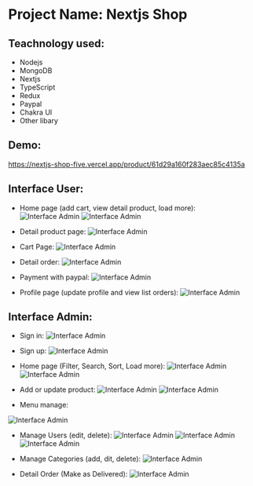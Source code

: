 # Project Name: Nextjs Shop
## Teachnology used:
- Nodejs
- MongoDB
- Nextjs
- TypeScript
- Redux
- Paypal
- Chakra UI
- Other libary

## Demo:

https://nextjs-shop-five.vercel.app/product/61d29a160f283aec85c4135a

## Interface User:
- Home page (add cart, view detail product, load more):
![Interface Admin](https://github.com/cuanh1612/NEXTJS_SHOP/blob/main/Interface%20User/Screenshot%202022-01-03%20135817.jpg?raw=true)
![Interface Admin](https://github.com/cuanh1612/NEXTJS_SHOP/blob/main/Interface%20User/Screenshot%202022-01-03%20135854.jpg?raw=true)

- Detail product page:
![Interface Admin](https://github.com/cuanh1612/NEXTJS_SHOP/blob/main/Interface%20User/Screenshot%202022-01-03%20143122.jpg?raw=true)

- Cart Page:
![Interface Admin](https://github.com/cuanh1612/NEXTJS_SHOP/blob/main/Interface%20User/Screenshot%202022-01-03%20135916.jpg?raw=true)

- Detail order:
![Interface Admin](https://github.com/cuanh1612/NEXTJS_SHOP/blob/main/Interface%20User/Screenshot%202022-01-03%20135951.jpg?raw=true)

- Payment with paypal:
![Interface Admin](https://github.com/cuanh1612/NEXTJS_SHOP/blob/main/Interface%20User/Screenshot%202022-01-03%20140011.jpg?raw=true)

- Profile page (update profile and view list orders):
![Interface Admin](https://github.com/cuanh1612/NEXTJS_SHOP/blob/main/Interface%20User/Screenshot%202022-01-03%20140028.jpg?raw=true)

## Interface Admin:
- Sign in:
![Interface Admin](https://raw.githubusercontent.com/cuanh1612/NEXTJS_SHOP/main/InterfaceAdmin/Screenshot%202022-01-03%20135316.jpg)

- Sign up:
![Interface Admin](https://raw.githubusercontent.com/cuanh1612/NEXTJS_SHOP/main/InterfaceAdmin/Screenshot%202022-01-03%20135344.jpg)

- Home page (Filter, Search, Sort, Load more):
![Interface Admin](https://raw.githubusercontent.com/cuanh1612/NEXTJS_SHOP/main/InterfaceAdmin/Screenshot%202022-01-03%20135422.jpg)
![Interface Admin](https://github.com/cuanh1612/NEXTJS_SHOP/blob/main/InterfaceAdmin/Screenshot%202022-01-03%20135439.jpg?raw=true)

- Add or update product:
![Interface Admin](https://github.com/cuanh1612/NEXTJS_SHOP/blob/main/InterfaceAdmin/Screenshot%202022-01-03%20135524.jpg?raw=true)
![Interface Admin](https://github.com/cuanh1612/NEXTJS_SHOP/blob/main/InterfaceAdmin/Screenshot%202022-01-03%20135544.jpg?raw=true)

- Menu manage:

![Interface Admin](https://github.com/cuanh1612/NEXTJS_SHOP/blob/main/InterfaceAdmin/Screenshot%202022-01-03%20135634.jpg?raw=true)

- Manage Users (edit, delete):
![Interface Admin](https://github.com/cuanh1612/NEXTJS_SHOP/blob/main/InterfaceAdmin/Screenshot%202022-01-03%20140101.jpg?raw=true)
![Interface Admin](https://github.com/cuanh1612/NEXTJS_SHOP/blob/main/InterfaceAdmin/Screenshot%202022-01-03%20140136.jpg?raw=true)
![Interface Admin](https://github.com/cuanh1612/NEXTJS_SHOP/blob/main/InterfaceAdmin/Screenshot%202022-01-03%20140152.jpg?raw=true)

- Manage Categories (add, dit, delete):
![Interface Admin](https://github.com/cuanh1612/NEXTJS_SHOP/blob/main/InterfaceAdmin/Screenshot%202022-01-03%20140232.jpg?raw=true)

- Detail Order (Make as Delivered):
![Interface Admin](https://github.com/cuanh1612/NEXTJS_SHOP/blob/main/InterfaceAdmin/Screenshot%202022-01-03%20141941.jpg?raw=true)




